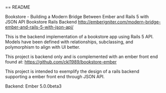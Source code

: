 == README

Bookstore - Building a Modern Bridge Between Ember and Rails 5 with JSON API
Bookstore Rails Backend 
http://emberigniter.com/modern-bridge-ember-and-rails-5-with-json-api/

This is the backend implementation of a bookstore app using Rails 5 API.
Models have been defined with relationships, subclassing, and polymorphism to align with UI better.

This project is backend only and is complemented with an ember front end found at:
https://github.com/ckl1989/bookstore-ember


This project is intended to exemplify the design of a rails backend supporting a ember front end through JSON API.

Backend: Ember 5.0.0beta3
